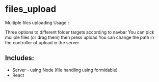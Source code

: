 # files_upload
Multiple files uploading
Usage : 

Three options to different folder targets according to navbar
You can pick muliple files (or drag them) then press upload
You can change the path in the controller of upload in the server
        
## Includes:
* Server - using Node (file handling using formidable)
* React
